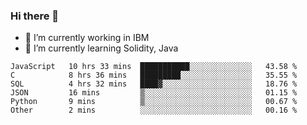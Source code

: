### Hi there 👋

<!--
**mathcodeman/mathcodeman** is a ✨ _special_ ✨ repository because its `README.md` (this file) appears on your GitHub profile.

Here are some ideas to get you started:

- 🔭 I’m currently working on ...
- 🌱 I’m currently learning ...
- 👯 I’m looking to collaborate on ...
- 🤔 I’m looking for help with ...
- 💬 Ask me about ...
- 📫 How to reach me: ...
- 😄 Pronouns: ...
- ⚡ Fun fact: ...
-->

- 🔭 I’m currently working in IBM
- 🌱 I’m currently learning Solidity, Java

<!--START_SECTION:waka-->

```text
JavaScript   10 hrs 33 mins  ███████████░░░░░░░░░░░░░░   43.58 %
C            8 hrs 36 mins   █████████░░░░░░░░░░░░░░░░   35.55 %
SQL          4 hrs 32 mins   ████▓░░░░░░░░░░░░░░░░░░░░   18.76 %
JSON         16 mins         ▒░░░░░░░░░░░░░░░░░░░░░░░░   01.15 %
Python       9 mins          ▒░░░░░░░░░░░░░░░░░░░░░░░░   00.67 %
Other        2 mins          ░░░░░░░░░░░░░░░░░░░░░░░░░   00.16 %
```

<!--END_SECTION:waka-->
